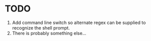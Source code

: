 TODO
====

1. Add command line switch so alternate regex can be supplied to recognize the shell prompt.
1. There is probably something else...
